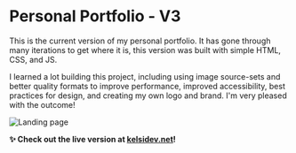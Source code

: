 # Personal Portfolio - V3

This is the current version of my personal portfolio. It has gone through many iterations to get where it is, this version was built with simple HTML, CSS, and JS.

I learned a lot building this project, including using image source-sets and better quality formats to improve performance, improved accessibility, best practices for design, and creating my own logo and brand. I'm very pleased with the outcome!

![Landing page](public/docs/home.png)

<b>✨ Check out the live version at [kelsidev.net](https://kelsidev.net)!</b>
